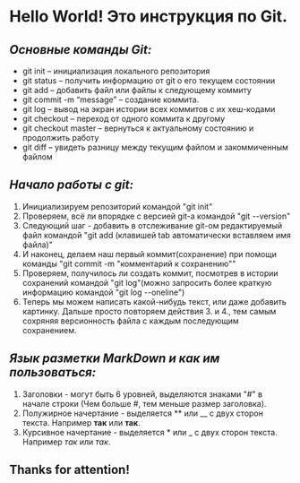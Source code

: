 # Hello World! Это инструкция по Git.

## *Основные команды Git:*

* git init – инициализация локального репозитория
* git status – получить информацию от git о его текущем состоянии
* git add – добавить файл или файлы к следующему коммиту
* git commit -m “message” – создание коммита.
* git log – вывод на экран истории всех коммитов с их хеш-кодами
* git checkout – переход от одного коммита к другому
* git checkout master – вернуться к актуальному состоянию и продолжить работу
* git diff – увидеть разницу между текущим файлом и закоммиченным файлом

## *Начало работы с git:*
1. Инициализируем репозиторий командой "git init"
2. Проверяем, всё ли впорядке с версией git-а командой "git --version"
3. Следующий шаг - добавить в отслеживание git-ом редактируемый файл командой "git add (клавишей tab автоматически вставляем имя файла)"
4. И наконец, делаем наш первый коммит(сохранение) при помощи команды "git commit -m "комментарий к сохранению""
5. Проверяем, получилось ли создать коммит, посмотрев в истории сохранений командой "git log"(можно запросить более краткую информацию командой "git log --oneline")
6. Теперь мы можем написать какой-нибудь текст, или даже добавить картинку. Дальше просто повторяем действия 3. и 4., тем самым сохряняя версионность файла с каждым последующим сохранением.

## *Язык разметки MarkDown и как им пользоваться:*

1. Заголовки - могут быть 6 уровней, выделяются знаками "#" в начале строки (Чем больше #, тем меньше размер заголовка).
2. Полужирное начертание - выделяется ** или __ с двух сторон текста. Например **так** или __так__.
3. Курсивное начертание - выделяется * или _ с двух сторон текста. Например *так* или _так_.

## Thanks for attention!